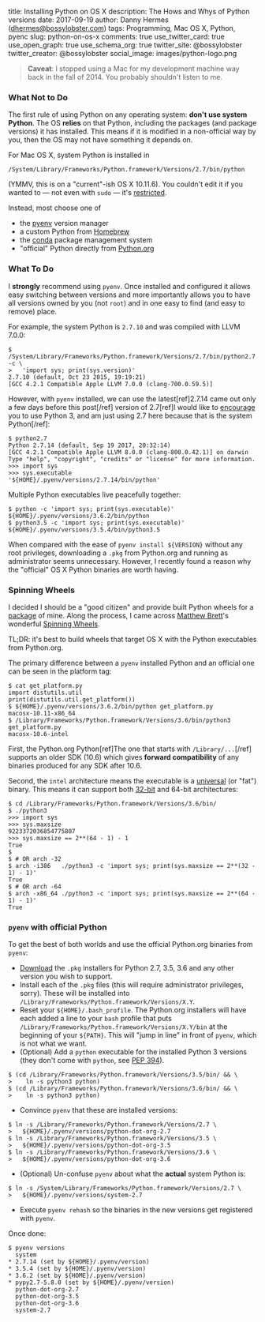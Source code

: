 title: Installing Python on OS X
description: The Hows and Whys of Python versions
date: 2017-09-19
author: Danny Hermes (dhermes@bossylobster.com)
tags: Programming, Mac OS X, Python, pyenc
slug: python-on-os-x
comments: true
use_twitter_card: true
use_open_graph: true
use_schema_org: true
twitter_site: @bossylobster
twitter_creator: @bossylobster
social_image: images/python-logo.png

> **Caveat**: I stopped using a Mac for my development machine way
> back in the fall of 2014. You probably shouldn't listen to me.

### What Not to Do

The first rule of using Python on any operating system: **don't use
system Python**. The OS **relies** on that Python, including the packages
(and package versions) it has installed. This means if it is modified in a
non-official way by you, then the OS may not have something it depends on.

For Mac OS X, system Python is installed in

```
/System/Library/Frameworks/Python.framework/Versions/2.7/bin/python
```

(YMMV, this is on a "current"-ish OS X 10.11.6). You couldn't edit it if
you wanted to &mdash; not even with `sudo` &mdash; it's [restricted][8].

Instead, most choose one of

* the [pyenv][3] version manager
* a custom Python from [Homebrew][4]
* the [conda][7] package management system
* "official" Python directly from [Python.org][6]

### What To Do

I **strongly** recommend using `pyenv`. Once installed and configured it
allows easy switching between versions and more importantly allows you
to have all versions owned by you (not `root`) and in one easy to find
(and easy to remove) place.

For example, the system Python is `2.7.10` and was compiled with LLVM 7.0.0:

```
$ /System/Library/Frameworks/Python.framework/Versions/2.7/bin/python2.7 -c \
>   'import sys; print(sys.version)'
2.7.10 (default, Oct 23 2015, 19:19:21)
[GCC 4.2.1 Compatible Apple LLVM 7.0.0 (clang-700.0.59.5)]
```

However, with `pyenv` installed, we can use the latest[ref]2.7.14 came out
only a few days before this post[/ref] version of 2.7[ref]I would like
to [encourage][10] you to use Python 3, and am just using 2.7 here
because that is the system Python[/ref]:

```
$ python2.7
Python 2.7.14 (default, Sep 19 2017, 20:32:14)
[GCC 4.2.1 Compatible Apple LLVM 8.0.0 (clang-800.0.42.1)] on darwin
Type "help", "copyright", "credits" or "license" for more information.
>>> import sys
>>> sys.executable
'${HOME}/.pyenv/versions/2.7.14/bin/python'
```

Multiple Python executables live peacefully together:

```
$ python -c 'import sys; print(sys.executable)'
${HOME}/.pyenv/versions/3.6.2/bin/python
$ python3.5 -c 'import sys; print(sys.executable)'
${HOME}/.pyenv/versions/3.5.4/bin/python3.5
```

When compared with the ease of `pyenv install ${VERSION}` without any root
privileges, downloading a `.pkg` from Python.org and running as administrator
seems unnecessary. However, I recently found a reason why the "official"
OS X Python binaries are worth having.

### Spinning Wheels

I decided I should be a "good citizen" and provide built Python
wheels for a [package][5] of mine. Along the process, I came across
[Matthew Brett][2]'s wonderful [Spinning Wheels][1].

TL;DR: it's best to build wheels that target OS X with the Python
executables from Python.org.

The primary difference between a `pyenv` installed Python and an official
one can be seen in the platform tag:

```
$ cat get_platform.py
import distutils.util
print(distutils.util.get_platform())
$ ${HOME}/.pyenv/versions/3.6.2/bin/python get_platform.py
macosx-10.11-x86_64
$ /Library/Frameworks/Python.framework/Versions/3.6/bin/python3 get_platform.py
macosx-10.6-intel
```

First, the Python.org Python[ref]The one that starts with `/Library/...`[/ref]
supports an older SDK (10.6) which gives **forward compatibility** of any
binaries produced for any SDK after 10.6.

Second, the `intel` architecture means the executable is a [universal][11]
(or "fat") binary. This means it can support both [32-bit][12] and 64-bit
architectures:

```
$ cd /Library/Frameworks/Python.framework/Versions/3.6/bin/
$ ./python3
>>> import sys
>>> sys.maxsize
9223372036854775807
>>> sys.maxsize == 2**(64 - 1) - 1
True
$
$ # OR arch -32
$ arch -i386   ./python3 -c 'import sys; print(sys.maxsize == 2**(32 - 1) - 1)'
True
$ # OR arch -64
$ arch -x86_64 ./python3 -c 'import sys; print(sys.maxsize == 2**(64 - 1) - 1)'
True
```

### `pyenv` with official Python

To get the best of both worlds and use the official Python.org binaries
from `pyenv`:

*  [Download][6] the `.pkg` installers for Python 2.7, 3.5, 3.6 and
   any other version you wish to support.
*  Install each of the `.pkg` files (this will require administrator
   privileges, sorry). These will be installed into
   `/Library/Frameworks/Python.framework/Versions/X.Y`.
*  Reset your `${HOME}/.bash_profile`. The Python.org installers will
   have each added a line to your `bash` profile that puts
   `/Library/Frameworks/Python.framework/Versions/X.Y/bin` at
   the beginning of your `${PATH}`. This will "jump in line" in front
   of `pyenv`, which is not what we want.
*  (Optional) Add a `python` executable for the installed Python 3 versions
   (they don't come with `python`, see [PEP 394][9]).

```
$ (cd /Library/Frameworks/Python.framework/Versions/3.5/bin/ && \
>    ln -s python3 python)
$ (cd /Library/Frameworks/Python.framework/Versions/3.6/bin/ && \
>    ln -s python3 python)
```

*  Convince `pyenv` that these are installed versions:

```
$ ln -s /Library/Frameworks/Python.framework/Versions/2.7 \
>   ${HOME}/.pyenv/versions/python-dot-org-2.7
$ ln -s /Library/Frameworks/Python.framework/Versions/3.5 \
>   ${HOME}/.pyenv/versions/python-dot-org-3.5
$ ln -s /Library/Frameworks/Python.framework/Versions/3.6 \
>   ${HOME}/.pyenv/versions/python-dot-org-3.6
```

*  (Optional) Un-confuse `pyenv` about what the **actual** system Python is:

```
$ ln -s /System/Library/Frameworks/Python.framework/Versions/2.7 \
>   ${HOME}/.pyenv/versions/system-2.7
```

*  Execute `pyenv rehash` so the binaries in the new versions get
   registered with `pyenv`.

Once done:

```
$ pyenv versions
  system
* 2.7.14 (set by ${HOME}/.pyenv/version)
* 3.5.4 (set by ${HOME}/.pyenv/version)
* 3.6.2 (set by ${HOME}/.pyenv/version)
* pypy2.7-5.8.0 (set by ${HOME}/.pyenv/version)
  python-dot-org-2.7
  python-dot-org-3.5
  python-dot-org-3.6
  system-2.7
```

[1]: https://github.com/MacPython/wiki/wiki/Spinning-wheels
[2]: http://matthew.dynevor.org
[3]: https://github.com/pyenv/pyenv
[4]: https://brew.sh
[5]: https://pypi.org/project/bezier/0.5.0/
[6]: https://www.python.org/downloads/mac-osx/
[7]: https://conda.io/docs/user-guide/install/macos.html
[8]: https://support.apple.com/en-us/HT204899
[9]: https://www.python.org/dev/peps/pep-0394/
[10]: https://pythonclock.org
[11]: https://en.wikipedia.org/wiki/Universal_binary
[12]: https://docs.python.org/3/library/platform.html#cross-platform
